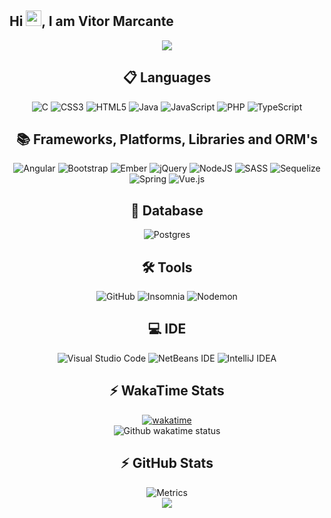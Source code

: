<div align="center">
<h2 align = "justify"> Hi <img src="https://media.giphy.com/media/hvRJCLFzcasrR4ia7z/giphy.gif" width="25px">, I am Vitor Marcante</h2>
<img src="https://user-images.githubusercontent.com/73097560/115834477-dbab4500-a447-11eb-908a-139a6edaec5c.gif">
 <!--
 <h4>About me</h4>
I am a web programmer graduated in systems from UTFPR。
  
I graduated with honors in 2 and a half years from a 3-year course, passing sufficiency tests。

I previously worked at a company focused on providing solutions for gas stations, gaining experience in the mobile area and initial exposure to payment machines。

Currently, I work as a programmer at Oniun, in the Development department。

Between the years 2022 and 2023, I participated in an extension project called "DASS Scale" at the State University of West Paraná, with the scope of calculating and disseminating psychological results in the field of Medicine, providing support to professionals in the field, and gaining extensive experience in mobile application development。

I am proactive and have good writing skills, making it easy for me to learn and adapt to a new work environment and team. I am eager to acquire new skills and further develop my previous experiences in the programming field。<br><br> -->
</div>

- :rocket: I currently work as a Web Developer with Spring and Angular.
- 🔭 I currently about the Systems Development Analysis course at UTFPR University Pato Branco - PR!
- 🌱 I’m currently learning Nest.js

- Contact me: </br>
  - [![Gmail Badge](https://img.shields.io/badge/Gmail-D14836?style=for-the-badge&logo=gmail&logoColor=white&link=mailto:marcanteluizvitor@gmail.com)](mailto:marcanteluizvitor@gmail.com)
  - [![LinkedIn](https://img.shields.io/badge/linkedin-%230077B5.svg?style=for-the-badge&logo=linkedin&logoColor=white&link=https://www.linkedin.com/in/vitorluizmarcante/)](https://www.linkedin.com/in/vitorluizmarcante/)
  - [![Stack Overflow](https://img.shields.io/badge/-Stackoverflow-FE7A16?style=for-the-badge&logo=stack-overflow&logoColor=white&link=https://stackoverflow.com/users/19180773/vitor-marcante)](https://stackoverflow.com/users/19180773/vitor-marcante)
 <!--  
 - ![Steam](https://img.shields.io/badge/steam-%23000000.svg?style=for-the-badge&logo=steam&logoColor=white) 
 - ![Spotify](https://img.shields.io/badge/Spotify-1ED760?style=for-the-badge&logo=spotify&logoColor=white)
 -->

 
## 📋 Languages
  ![C](https://img.shields.io/badge/c-%2300599C.svg?style=for-the-badge&logo=c&logoColor=white)
  ![CSS3](https://img.shields.io/badge/css3-%231572B6.svg?style=for-the-badge&logo=css3&logoColor=white)
  ![HTML5](https://img.shields.io/badge/html5-%23E34F26.svg?style=for-the-badge&logo=html5&logoColor=white)
  ![Java](https://img.shields.io/badge/java-%23ED8B00.svg?style=for-the-badge&logo=openjdk&logoColor=white)
  ![JavaScript](https://img.shields.io/badge/javascript-%23323330.svg?style=for-the-badge&logo=javascript&logoColor=%23F7DF1E)
  ![PHP](https://img.shields.io/badge/php-%23777BB4.svg?style=for-the-badge&logo=php&logoColor=white)
  ![TypeScript](https://img.shields.io/badge/typescript-%23007ACC.svg?style=for-the-badge&logo=typescript&logoColor=white)

## 📚 Frameworks, Platforms, Libraries and ORM's
  ![Angular](https://img.shields.io/badge/angular-%23DD0031.svg?style=for-the-badge&logo=angular&logoColor=white)
  ![Bootstrap](https://img.shields.io/badge/bootstrap-%23563D7C.svg?style=for-the-badge&logo=bootstrap&logoColor=white)
  ![Ember](https://img.shields.io/badge/ember-1C1E24?style=for-the-badge&logo=ember.js&logoColor=#D04A37)
  ![jQuery](https://img.shields.io/badge/jquery-%230769AD.svg?style=for-the-badge&logo=jquery&logoColor=white)
  ![NodeJS](https://img.shields.io/badge/node.js-6DA55F?style=for-the-badge&logo=node.js&logoColor=white)
  ![SASS](https://img.shields.io/badge/SASS-hotpink.svg?style=for-the-badge&logo=SASS&logoColor=white)
  ![Sequelize](https://img.shields.io/badge/Sequelize-52B0E7?style=for-the-badge&logo=Sequelize&logoColor=white)
  ![Spring](https://img.shields.io/badge/spring-%236DB33F.svg?style=for-the-badge&logo=spring&logoColor=white)
  ![Vue.js](https://img.shields.io/badge/vuejs-%2335495e.svg?style=for-the-badge&logo=vuedotjs&logoColor=%234FC08D)
  
## 🎲 Database
  ![Postgres](https://img.shields.io/badge/postgres-%23316192.svg?style=for-the-badge&logo=postgresql&logoColor=white)

## 🛠 Tools
  ![GitHub](https://img.shields.io/badge/github-%23121011.svg?style=for-the-badge&logo=github&logoColor=white)
  ![Insomnia](https://img.shields.io/badge/Insomnia-black?style=for-the-badge&logo=insomnia&logoColor=5849BE)
  ![Nodemon](https://img.shields.io/badge/NODEMON-%23323330.svg?style=for-the-badge&logo=nodemon&logoColor=%BBDEAD)

## 💻 IDE
  ![Visual Studio Code](https://img.shields.io/badge/Visual%20Studio%20Code-0078d7.svg?style=for-the-badge&logo=visual-studio-code&logoColor=white)
  ![NetBeans IDE](https://img.shields.io/badge/NetBeansIDE-1B6AC6.svg?style=for-the-badge&logo=apache-netbeans-ide&logoColor=white)
  ![IntelliJ IDEA](https://img.shields.io/badge/IntelliJIDEA-000000.svg?style=for-the-badge&logo=intellij-idea&logoColor=white)

## ⚡ WakaTime Stats
[![wakatime](https://wakatime.com/badge/user/6092f6f5-03be-4e5d-8178-380f0966f337.svg)](https://wakatime.com/@6092f6f5-03be-4e5d-8178-380f0966f337)
<br>
<img align="center" src="https://github-readme-stats.vercel.app/api/wakatime?username=MarcanteVitor&show_icons=true&theme=radical&layout=compact" alt="Github wakatime status" />



## ⚡ GitHub Stats
<!-- 
<a href="https://github.com/ryo-ma/github-profile-trophy"><img src="https://github-profile-trophy.vercel.app/?username=MarcanteVitor&theme=monokai&column=7&margin-w=15&margin-h=15" alt="MarcanteVitor" /></a>
 ![Github Stats](https://github-readme-stats.vercel.app/api?username=MarcanteVitor&show_icons=true&count_private=true&show_icons=true&include_all_commits=true&theme=radical&layout=compact)
 <img align="center" style="margin-top: -200px" src="https://github-readme-streak-stats.herokuapp.com/?user=MarcanteVitor&" alt="MarcanteVitor" />
-->



<img src="https://metrics.lecoq.io/MarcanteVitor?template=classic&languages=1&base=header%2C%20activity%2C%20community%2C%20repositories%2C%20metadata&base.indepth=false&base.hireable=false&base.skip=false&languages=false&languages.limit=8&languages.threshold=0%25&languages.other=false&languages.colors=github&languages.sections=most-used&languages.indepth=false&languages.analysis.timeout=15&languages.categories=markup%2C%20programming&languages.recent.categories=markup%2C%20programming&languages.recent.load=300&languages.recent.days=14&config.timezone=America%Sao_Paulo&config.display=large" alt="Metrics">

</br>
<!-- <a href="https://app.daily.dev/MarcanteVitor"><img src="https://api.daily.dev/devcards/2d8401bbb94f410a898cd59d34128819.png?r=npf" width="400" alt="Vitor Marcante's Dev Card"/></a> -->

<img src="https://user-images.githubusercontent.com/73097560/115834477-dbab4500-a447-11eb-908a-139a6edaec5c.gif">
